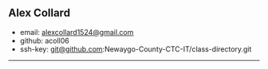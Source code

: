 ## Alex Collard

* email: alexcollard1524@gmail.com
* github: acoll06
* ssh-key: git@github.com:Newaygo-County-CTC-IT/class-directory.git

---
